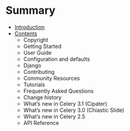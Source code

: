 # Summary

* [Introduction](README.md)
* [Contents](contents.md)
   * Copyright
   * Getting Started
   * User Guide
   * Configuration and defaults
   * Django
   * Contributing
   * Community Resources
   * Tutorials
   * Frequently Asked Questions
   * Change history
   * What’s new in Celery 3.1 (Cipater)
   * What’s new in Celery 3.0 (Chiastic Slide)
   * What’s new in Celery 2.5
   * API Reference

